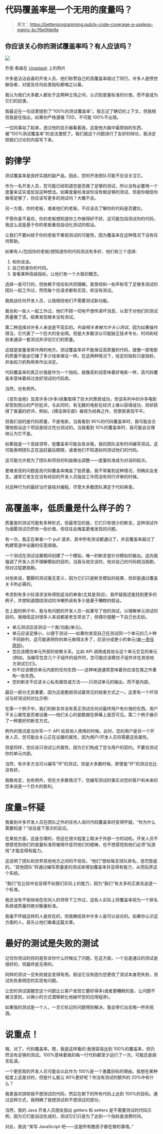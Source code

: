 # 代码覆盖率是一个无用的度量吗？

> 原文：<https://betterprogramming.pub/is-code-coverage-a-useless-metric-bc76e0fde9e>

## 你应该关心你的测试覆盖率吗？有人应该吗？

![](img/927a4376680eb483946740f8f2ee20f8.png)

乔恩·泰森在 [Unsplash](https://unsplash.com?utm_source=medium&utm_medium=referral) 上的照片

许多是沾沾自喜的开发人员，他们称赞自己的高覆盖率超过了同行。许多人是愤世嫉俗者，对提及任何此类指标都嗤之以鼻。

我认为我们大多数人都处于这两种立场之间，认识到度量标准的价值，而不是成为它们的奴隶。

我最近在一句话里提到了“100%的测试覆盖率”。我忘记了确切的上下文，但我相信我是在指出，如果你严格遵循 TDD，不可能 100%不出错。

一位同事站了起来，透过他的显示器看着我，这是他大脑中最原始的东西，被“100%测试覆盖率”的说法激怒了。我们就这个问题进行了友好的辩论，我决定把我们讨论的内容写下来。

# 韵律学

测试覆盖率是良好实践的副产品，因此，您的开发团队可能不应该关注它。

作为一名开发人员，您可能已经知道您是否做了足够的测试，所以没有必要用一个度量来证实或反驳这种想法。如果度量标准说你没有做足够的测试，但是你相信你做得足够了，你应该写更多的测试吗？大概不会。

另一方面，你的老板，或者他们的老板，不应该去了解你的代码是否健壮。

不管你喜不喜欢，你的老板想知道你工作做得好不好。这可能包括测试你的代码，我这么说是基于你的老板重视自动化测试的假设。

让我们不要纠结于你的老板不重视测试的可能性，因为覆盖率在这种情况下没有任何帮助。

如果有人(包括你的老板)想知道你的代码测试有多好，他们有三个选择:

1.  和你谈谈。
2.  自己检查你的代码。
3.  查看某种高级指标，让他们有一个大致的概念。

选择一是可行的，但依赖于信任和共同理解。我曾经和一些声称写了足够多测试的团队一起工作过，然而每个拉请求都有实现，却没有测试。

我挑战任何开发人员，让我相信他们不需要测试新功能。

我也和一些人一起工作过，他们不顾一切地不想传递坏消息，以至于对他们的测试质量撒了谎。结果发现根本没有测试。

第二种选择对许多人来说是不现实的。*利益相关者被允许关心测试*，因为如果操作得当，它代表了一个巨大的安全网。但是大多数涉众可能缺乏技术专长、时间和经验来通读一套测试并评估它们的质量。

这就是度量发挥作用的地方。测试覆盖率并不能保证高质量的代码，就像一部电影的质量不能由它赚了多少钱来保证一样。在这两种情况下，给定的指标只是指标，并由权力机构用来作出决定。

代码覆盖率的真正价值是作为一个指标。就像高利润意味着好电影一样，高代码覆盖率意味着经过良好测试的代码库。

当然，也有例外。

《变形金刚》及其许多(许多)续集取得了巨大的票房成功，但该系列中的许多电影却受到观众的严厉批评。与此同时，有无数的电影在经济上难以获得成功，但却获得了普遍的好评。例如，《搏击俱乐部》被视为经典之作，但票房表现平平。

但我们说的是代码质量，不是电影。当我看到 90%的代码覆盖率时，我可能会合理地假设这个项目是经过充分测试的。当我看到 10%的覆盖率时，我可能会合理地认为它不是。

如果我是一个高级领导，低覆盖率可能会告诉我，我的团队没有时间编写测试。这可能表明团队正在追赶最后期限，或者他们不知道如何测试他们的代码。

这可能允许我为了团队和项目的利益做出调整——度量标准成为对话的起点。

更难发现的问题是高代码覆盖率掩盖了低质量。我不常看到这种情况，但确实会发生。通常它发生在没有经验的开发人员独自工作而没有同行评审的时候。

对这种行为的最好治疗是结对编程，尽管大多数团队满足于代码审查。

# 高覆盖率，低质量是什么样子的？

质量差的测试可能有多种形式，但最常见的是，它们只有很少的断言。这种测试作为烟雾测试仍然有一些价值，但往往会掩盖更难发现的问题。

有一次，我正在审查一个 pull 请求，其中所有测试都通过了，并且覆盖率超过了构建管道中设置的任意阈值。

一个测试在测试设置期间创建了一个模拟，唯一的断言是针对模拟的输出。这向我强调了开发人员不理解模拟的目的，当我与他交谈时，他对自己的代码相当挑剔，但对过程更挑剔。

对他来说，蹩脚的测试毫无意义，因为它们只是断言模拟的结果，但却是通过覆盖关卡所必需的。

考虑到有多少拉请求没有得到适当的审查(尤其是测试)，我怀疑我还能找到更多的例子，并想知道围绕测试的冷嘲热讽有多少是基于糟糕的假设。

在上面的例子中，我与有问题的开发人员一起重写了他的测试，以理解单元测试的目的。我相信这对很多人来说都是老生常谈了，但偶尔提醒一下自己也无妨。

*   单元测试应该测试一个类/功能(单元)。
*   单元应该足够小，以便于测试——如果你发现自己在测试同一个单元的几十种不同排列，这可能表明你的单元做得太多了，应该分成更小的单元([单一责任原则](https://en.wikipedia.org/wiki/Single_responsibility_principle))。
*   您应该模仿单元外部的依赖关系，比如 API 调用或其他与这个单元交互的单元(例如，当编写包含几个子组件的组件时，您可能应该模仿子组件并在其他地方测试它们)。
*   你不应该模仿单元内部的任何东西——这种味道通常意味着你应该在类之外重构一些东西。
*   您的断言不应该关心私有属性或方法——只测试单元的输出，而不是内部。

最后一部分尤其重要，因为这是脆弱测试最常见的结束方式之一。这里有一个坏测试与好测试的对比示例:

在第一个例子中，我们的断言并没有真正测试任何对最终用户有价值的东西。用户不关心属性是否被设置——他们关心的是数据在屏幕上是否可见。第二个例子展示了一种更好的断言方式。

例外的情况是当你写一个 API 给其他人使用的时候。此时，您的用户是另一个开发人员，您可能会关心正在设置的属性，因为用户/开发人员将需要这些属性。

但是同样，您应该只测试公共属性，因为它们构成了您与用户的契约。不要去测试你的单元内部。

当然，有许多方法可以编写“坏”的测试，但是大多数时候，即使是“坏”的测试也比没有好。

我敢肯定，也有例外，但在大多数情况下，您编写测试的事实对您的客户和未来的您来说是一个巨大的胜利。

# 度量=怀疑

我看到许多开发人员在团队之外的任何人询问代码覆盖率时变得怀疑。“你为什么需要知道？”往往是下意识的反应。

在某些方面，这是合理的，但这在很大程度上取决于外部一方的动机。开发人员不想感觉到他们的度量标准将被用作惩罚他们的棍棒，也不想感觉到他们必须“玩游戏”才能显得有能力。

这说明了团队和世界其他地方之间的不信任。“他们”想给每支球队排名，惩罚垫底的。“其他团队”将通过编写质量差的测试来增加覆盖率并显得有能力，从而玩弄这个系统。

“我们”在比较中会显得不如我们实际上的能力，因为“我们”有太多的正直去追逐一个标准。

我还没有不愉快地在任何人的领导下工作过，这些人实际上将覆盖率视为一个排名系统或质量的绝对衡量标准。

我毫不怀疑这样的人是存在的，但我确信其中许多人是可以谈论的。如果你认识这方面的人，首先让他们看看这篇文章。

# 最好的测试是失败的测试

记住你测试的目的是告诉你什么时候出了问题。在这方面，一个总是通过的测试是很好的，但最终是无用的。

同样的测试一旦失败就会变得有用。假设它没有因为您更改了测试本身而失败，测试失败表明您的实现有问题。

让您的测试提醒您这个问题比让客户发现它要好得多(或者更糟糕的是，让问题不被注意到，以微小的方式潜移默化地破坏您的应用程序)。

如果我的测试是一个人，一旦它标记的问题得到解决，我会带它出去喝一杯庆祝酒。

# 说重点！

哦，对了，代码覆盖率。嗯，我是这样看的:我很容易达到 100%的覆盖率，但仍然没有足够的测试。100%意味着我的每一行代码都至少运行了一次。可能还是胡言乱语。

一个更悲观的开发人员可能会以此作为 100%是一个愚蠢目标的理由。我想在某种程度上这是对的，但是什么能让 80%更好呢？你没有测试的额外的 20%中有什么？

我更喜欢排除我不想测试的代码，然后在剩下的所有代码上达到 100%的目标。通过这种方式，我明确了我想测试和不想测试的部分。

当然，我的 Java 开发人员朋友指出 getters 和 setters 是不需要测试的代码示例，因为它们是自动生成的，测试它们只是为了达到一个指标是浪费时间。

对此，我说:“来写 JavaScript 吧——这是所有酷孩子都在做的事情。”
